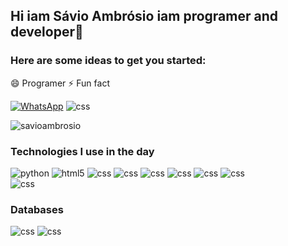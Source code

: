 ## Hi iam Sávio Ambrósio iam programer and developer👋

### Here are some ideas to get you started:

😄 Programer
⚡ Fun fact

[![WhatsApp](https://img.shields.io/badge/WhatsApp-25D366?style=for-the-badge&logo=whatsapp&logoColor=white)](https://web.whatsapp.com/send?phone=+244945512220)
<img alt="css" src="https://img.shields.io/badge/Gmail-D14836?style=for-the-badge&logo=gmail&logoColor=white">

![savioambrosio](https://github-readme-stats.vercel.app/api?username=savioambrosio&show_icons=true&theme=radical)

### Technologies I use in the day

<div style="display: inline_block">
  <img alt="python" src="https://img.shields.io/badge/Python-3776AB?style=for-the-badge&logo=python&logoColor=white"/>
  <img alt="html5" src="https://img.shields.io/badge/HTML5-E34F26?style=for-the-badge&logo=html5&logoColor=white">
  <img alt="css" src="https://img.shields.io/badge/CSS-239120?&style=for-the-badge&logo=css3&logoColor=white">
  <img alt="css" src="https://img.shields.io/badge/JavaScript-F7DF1E?style=for-the-badge&logo=javascript&logoColor=black">
  <img alt="css" src="https://img.shields.io/badge/C%23-239120?style=for-the-badge&logo=c-sharp&logoColor=white">
  <img alt="css" src="https://img.shields.io/badge/Bootstrap-563D7C?style=for-the-badge&logo=bootstrap&logoColor=white">
  <img alt="css" src="https://img.shields.io/badge/PHP-777BB4?style=for-the-badge&logo=php&logoColor=white">
  <img alt="css" src="https://img.shields.io/badge/C-00599C?style=for-the-badge&logo=c&logoColor=white"><br><img alt="css" src="https://img.shields.io/badge/GitHub-100000?style=for-the-badge&logo=github&logoColor=white">
</div>

### Databases

<div style="display: inline_block">
  <img alt="css" src="https://img.shields.io/badge/MySQL-005C84?style=for-the-badge&logo=mysql&logoColor=white">
  <img alt="css" src="https://img.shields.io/badge/SQLite-07405E?style=for-the-badge&logo=sqlite&logoColor=white">
 </div>
